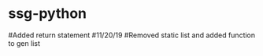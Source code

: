 # ssg-python
#Added return statement 
#11/20/19
#Removed static list and added function to gen list 
